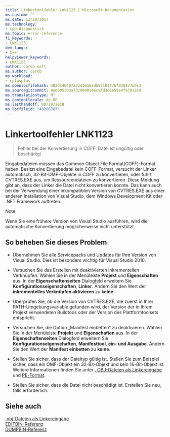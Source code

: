 ```yaml
---
title: Linkertoolfehler Lnk1123 | Microsoft-Dokumentation
ms.custom: ''
ms.date: 12/29/2017
ms.technology:
- cpp-diagnostics
ms.topic: error-reference
f1_keywords:
- LNK1123
dev_langs:
- C++
helpviewer_keywords:
- LNK1123
author: corob-msft
ms.author: corob
ms.workload:
- cplusplus
ms.openlocfilehash: 482d140407a22d1ea63db07101f76f028877bdc1
ms.sourcegitcommit: 9a0905c03a73c904014ec9fd3d6e59e4fa7813cd
ms.translationtype: MT
ms.contentlocale: de-DE
ms.lasthandoff: 08/29/2018
ms.locfileid: "43206787"
---
```

# <a name="linker-tools-error-lnk1123"></a>Linkertoolfehler LNK1123

> Fehler bei der Konvertierung in COFF: Datei ist ungültig oder beschädigt

Eingabedateien müssen das Common Object File Format(COFF)-Format haben. Besitzt eine Eingabedatei kein COFF-Format, versucht der Linker automatisch, 32-Bit-OMF-Objekte in COFF zu konvertieren, oder führt CVTRES.EXE aus, um Ressourcendateien zu konvertieren. Diese Meldung gibt an, dass der Linker die Datei nicht konvertieren konnte. Das kann auch bei der Verwendung einer inkompatiblen Version von CVTRES.EXE aus einer anderen Installation von Visual Studio, dem Windows Development Kit oder .NET Framework auftreten.

> [!NOTE]
> Wenn Sie eine frühere Version von Visual Studio ausführen, wird die automatische Konvertierung möglicherweise nicht unterstützt.

## <a name="to-fix-the-problem"></a>So beheben Sie dieses Problem

- Übernehmen Sie alle Servicepacks und Updates für Ihre Version von Visual Studio. Dies ist besonders wichtig für Visual Studio 2010.

- Versuchen Sie das Erstellen mit deaktivierten inkrementellen Verknüpfen. Wählen Sie in der Menüleiste **Projekt** und **Eigenschaften** aus. In der **Eigenschaftenseiten** Dialogfeld erweitern Sie **Konfigurationseigenschaften**, **Linker**. Ändern Sie den Wert der **inkrementelles Verknüpfen aktivieren** zu **keine**.

- Überprüfen Sie, ob die Version von CVTRES.EXE, die zuerst in Ihrer PATH-Umgebungsvariable gefunden wird, der Version der in Ihrem Projekt verwendeten Buildtoos oder der Version des Plattformtoolsets entspricht.

- Versuchen Sie, die Option „Manifest einbetten“ zu deaktivieren. Wählen Sie in der Menüleiste **Projekt** und **Eigenschaften** aus. In der **Eigenschaftenseiten** Dialogfeld erweitern Sie **Konfigurationseigenschaften**, **Manifesttool**, **ein- und Ausgabe**. Ändern Sie den Wert der **Manifest einbetten** zu **keine**.

- Stellen Sie sicher, dass der Dateityp gültig ist. Stellen Sie zum Beispiel sicher, dass ein OMF-Objekt ein 32-Bit-Objekt und kein 16-Bit-Objekt ist. Weitere Informationen finden Sie unter [. OBJ-Dateien als Linkereingabe](../../build/reference/dot-obj-files-as-linker-input.md) und [PE-Format](/windows/desktop/Debug/pe-format).

- Stellen Sie sicher, dass die Datei nicht beschädigt ist. Erstellen Sie neu, falls erforderlich.

## <a name="see-also"></a>Siehe auch

[.obj-Dateien als Linkereingabe](../../build/reference/dot-obj-files-as-linker-input.md)  
[EDITBIN-Referenz](../../build/reference/editbin-reference.md)  
[DUMPBIN-Referenz](../../build/reference/dumpbin-reference.md)  
